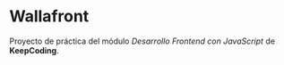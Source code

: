 # Wallafront

Proyecto de práctica del módulo *Desarrollo Frontend con JavaScript* de **KeepCoding**.